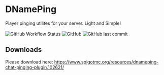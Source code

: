 # DNamePing
Player pinging utilites for your server. Light and Simple!<br><br>
![GitHub Workflow Status](https://img.shields.io/github/workflow/status/Defective4/DNamePing/Java%20CI%20with%20Gradle?label=Gradle%20Build)
![GitHub](https://img.shields.io/github/license/Defective4/DNamePing)
![GitHub last commit](https://img.shields.io/github/last-commit/Defective4/DNamePing)

## Downloads
Please download here: https://www.spigotmc.org/resources/dnameping-chat-pinging-plugin.102621/

